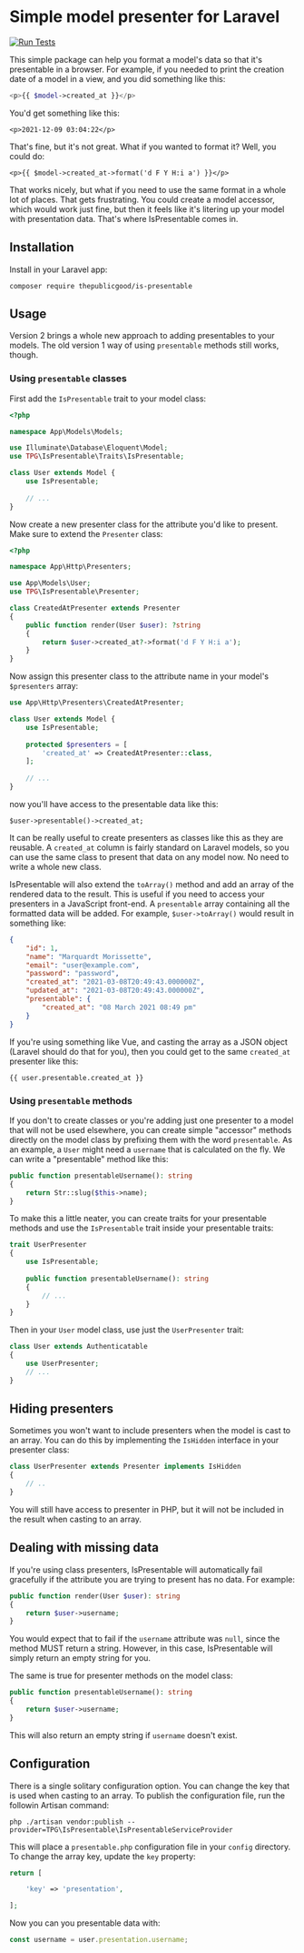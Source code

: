 # Simple model presenter for Laravel

[![Run Tests](https://github.com/tpg/is-presentable/actions/workflows/php.yml/badge.svg)](https://github.com/tpg/is-presentable/actions/workflows/php.yml)

This simple package can help you format a model's data so that it's presentable in a browser. For example, if you needed to print the creation date of a model in a view, and you did something like this:

```php
<p>{{ $model->created_at }}</p>
```

You'd get something like this:

```
<p>2021-12-09 03:04:22</p>
```

That's fine, but it's not great. What if you wanted to format it? Well, you could do:

```
<p>{{ $model->created_at->format('d F Y H:i a') }}</p>
```

That works nicely, but what if you need to use the same format in a whole lot of places. That gets frustrating. You could create a model accessor, which would work just fine, but then it feels like it's litering up your model with presentation data. That's where IsPresentable comes in.

## Installation

Install in your Laravel app:

```
composer require thepublicgood/is-presentable
```

## Usage

Version 2 brings a whole new approach to adding presentables to your models. The old version 1 way of using `presentable` methods still works, though.

### Using `presentable` classes
First add the `IsPresentable` trait to your model class:
```php
<?php

namespace App\Models\Models;

use Illuminate\Database\Eloquent\Model;
use TPG\IsPresentable\Traits\IsPresentable;

class User extends Model {
    use IsPresentable;
    
    // ...
}
```

Now create a new presenter class for the attribute you'd like to present. Make sure to extend the `Presenter` class:

```php
<?php

namespace App\Http\Presenters;

use App\Models\User;
use TPG\IsPresentable\Presenter;

class CreatedAtPresenter extends Presenter
{
    public function render(User $user): ?string
    {
        return $user->created_at?->format('d F Y H:i a');
    }
}
```

Now assign this presenter class to the attribute name in your model's `$presenters` array:

```php
use App\Http\Presenters\CreatedAtPresenter;

class User extends Model {
    use IsPresentable;
    
    protected $presenters = [
        'created_at' => CreatedAtPresenter::class,
    ];
    
    // ...
}
```

now you'll have access to the presentable data like this:

```
$user->presentable()->created_at;
```

It can be really useful to create presenters as classes like this as they are reusable. A `created_at` column is fairly standard on Laravel models, so you can use the same class to present that data on any model now. No need to write a whole new class.

IsPresentable will also extend the `toArray()` method and add an array of the rendered data to the result. This is useful if you need to access your presenters in a JavaScript front-end. A `presentable` array containing all the formatted data will be added. For example, `$user->toArray()` would result in something like:

```json
{
    "id": 1,
    "name": "Marquardt Morissette",
    "email": "user@example.com",
    "password": "password",
    "created_at": "2021-03-08T20:49:43.000000Z",
    "updated_at": "2021-03-08T20:49:43.000000Z",
    "presentable": {
        "created_at": "08 March 2021 08:49 pm"
    }
}
```

If you're using something like Vue, and casting the array as a JSON object (Laravel should do that for you), then you could get to the same `created_at` presenter like this:

```
{{ user.presentable.created_at }}
```

### Using `presentable` methods
If you don't to create classes or you're adding just one presenter to a model that will not be used elsewhere, you can create simple "accessor" methods directly on the model class by prefixing them with the word `presentable`. As an example, a `User` might need a `username` that is calculated on the fly. We can write a "presentable" method like this:

```php
public function presentableUsername(): string
{
    return Str::slug($this->name);  
}
```

To make this a little neater, you can create traits for your presentable methods and use the `IsPresentable` trait inside your presentable traits:

```php
trait UserPresenter
{
    use IsPresentable;
    
    public function presentableUsername(): string
    {
        // ...
    }
}
```

Then in your `User` model class, use just the `UserPresenter` trait:

```php
class User extends Authenticatable
{
    use UserPresenter;
    // ...
}
```

## Hiding presenters
Sometimes you won't want to include presenters when the model is cast to an array. You can do this by implementing the `IsHidden` interface in your presenter class:

```php
class UserPresenter extends Presenter implements IsHidden
{
    // ..
}
```

You will still have access to presenter in PHP, but it will not be included in the result when casting to an array.

## Dealing with missing data
If you're using class presenters, IsPresentable will automatically fail gracefully if the attribute you are trying to present has no data. For example:

```php 
public function render(User $user): string
{
    return $user->username;
}
```

You would expect that to fail if the `username` attribute was `null`, since the method MUST return a string. However, in this case, IsPresentable will simply return an empty string for you.

The same is true for presenter methods on the model class:

```php
public function presentableUsername(): string
{
    return $user->username;
}
```

This will also return an empty string if `username` doesn't exist.

## Configuration
There is a single solitary configuration option. You can change the key that is used when casting to an array. To publish the configuration file, run the followin Artisan command:

```
php ./artisan vendor:publish --provider=TPG\IsPresentable\IsPresentableServiceProvider
```

This will place a `presentable.php` configuration file in your `config` directory. To change the array key, update the `key` property:

```php
return [

    'key' => 'presentation',

];
```

Now you can you presentable data with:

```javascript
const username = user.presentation.username;
```
